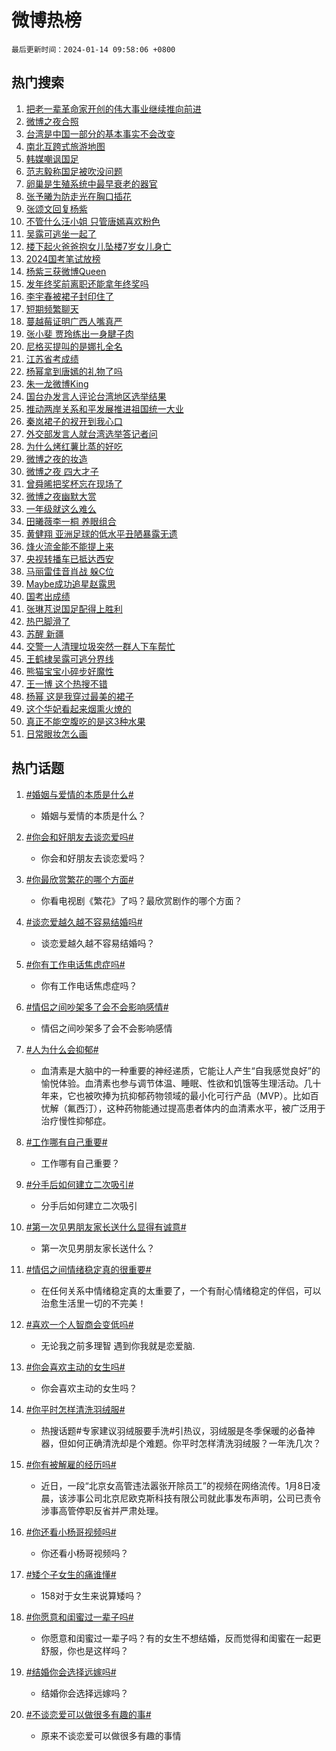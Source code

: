 # 微博热榜

`最后更新时间：2024-01-14 09:58:06 +0800`

## 热门搜索

1. [把老一辈革命家开创的伟大事业继续推向前进](https://m.weibo.cn/search?containerid=100103type%3D1%26t%3D10%26q%3D%23%E6%8A%8A%E8%80%81%E4%B8%80%E8%BE%88%E9%9D%A9%E5%91%BD%E5%AE%B6%E5%BC%80%E5%88%9B%E7%9A%84%E4%BC%9F%E5%A4%A7%E4%BA%8B%E4%B8%9A%E7%BB%A7%E7%BB%AD%E6%8E%A8%E5%90%91%E5%89%8D%E8%BF%9B%23&stream_entry_id=51&isnewpage=1&extparam=seat%3D1%26cate%3D10103%26q%3D%2523%25E6%258A%258A%25E8%2580%2581%25E4%25B8%2580%25E8%25BE%2588%25E9%259D%25A9%25E5%2591%25BD%25E5%25AE%25B6%25E5%25BC%2580%25E5%2588%259B%25E7%259A%2584%25E4%25BC%259F%25E5%25A4%25A7%25E4%25BA%258B%25E4%25B8%259A%25E7%25BB%25A7%25E7%25BB%25AD%25E6%258E%25A8%25E5%2590%2591%25E5%2589%258D%25E8%25BF%259B%2523%26dgr%3D0%26pos%3D0%26filter_type%3Drealtimehot%26c_type%3D51%26stream_entry_id%3D51%26display_time%3D1705197485%26pre_seqid%3D170519748532103012158)
1. [微博之夜合照](https://m.weibo.cn/search?containerid=100103type%3D1%26t%3D10%26q%3D%E5%BE%AE%E5%8D%9A%E4%B9%8B%E5%A4%9C%E5%90%88%E7%85%A7&stream_entry_id=31&isnewpage=1&extparam=seat%3D1%26dgr%3D0%26stream_entry_id%3D31%26filter_type%3Drealtimehot%26c_type%3D31%26lcate%3D5001%26cate%3D5001%26q%3D%25E5%25BE%25AE%25E5%258D%259A%25E4%25B9%258B%25E5%25A4%259C%25E5%2590%2588%25E7%2585%25A7%26realpos%3D1%26pos%3D0%26flag%3D2%26band_rank%3D1%26display_time%3D1705197485%26pre_seqid%3D170519748532103012158)
1. [台湾是中国一部分的基本事实不会改变](https://m.weibo.cn/search?containerid=100103type%3D1%26t%3D10%26q%3D%23%E5%8F%B0%E6%B9%BE%E6%98%AF%E4%B8%AD%E5%9B%BD%E4%B8%80%E9%83%A8%E5%88%86%E7%9A%84%E5%9F%BA%E6%9C%AC%E4%BA%8B%E5%AE%9E%E4%B8%8D%E4%BC%9A%E6%94%B9%E5%8F%98%23&stream_entry_id=31&isnewpage=1&extparam=seat%3D1%26dgr%3D0%26stream_entry_id%3D31%26filter_type%3Drealtimehot%26c_type%3D31%26lcate%3D5001%26cate%3D5001%26q%3D%2523%25E5%258F%25B0%25E6%25B9%25BE%25E6%2598%25AF%25E4%25B8%25AD%25E5%259B%25BD%25E4%25B8%2580%25E9%2583%25A8%25E5%2588%2586%25E7%259A%2584%25E5%259F%25BA%25E6%259C%25AC%25E4%25BA%258B%25E5%25AE%259E%25E4%25B8%258D%25E4%25BC%259A%25E6%2594%25B9%25E5%258F%2598%2523%26realpos%3D2%26pos%3D1%26flag%3D0%26band_rank%3D2%26display_time%3D1705197485%26pre_seqid%3D170519748532103012158)
1. [南北互跨式旅游地图](https://m.weibo.cn/search?containerid=100103type%3D1%26t%3D10%26q%3D%23%E5%8D%97%E5%8C%97%E4%BA%92%E8%B7%A8%E5%BC%8F%E6%97%85%E6%B8%B8%E5%9C%B0%E5%9B%BE%23&stream_entry_id=31&isnewpage=1&extparam=seat%3D1%26dgr%3D0%26stream_entry_id%3D31%26filter_type%3Drealtimehot%26c_type%3D31%26lcate%3D5001%26cate%3D5001%26q%3D%2523%25E5%258D%2597%25E5%258C%2597%25E4%25BA%2592%25E8%25B7%25A8%25E5%25BC%258F%25E6%2597%2585%25E6%25B8%25B8%25E5%259C%25B0%25E5%259B%25BE%2523%26realpos%3D3%26pos%3D2%26flag%3D0%26band_rank%3D3%26display_time%3D1705197485%26pre_seqid%3D170519748532103012158)
1. [韩媒嘲讽国足](https://m.weibo.cn/search?containerid=100103type%3D1%26t%3D10%26q%3D%23%E9%9F%A9%E5%AA%92%E5%98%B2%E8%AE%BD%E5%9B%BD%E8%B6%B3%23&stream_entry_id=31&isnewpage=1&extparam=seat%3D1%26dgr%3D0%26stream_entry_id%3D31%26filter_type%3Drealtimehot%26c_type%3D31%26lcate%3D5001%26cate%3D5001%26q%3D%2523%25E9%259F%25A9%25E5%25AA%2592%25E5%2598%25B2%25E8%25AE%25BD%25E5%259B%25BD%25E8%25B6%25B3%2523%26realpos%3D4%26pos%3D3%26flag%3D1%26band_rank%3D4%26display_time%3D1705197485%26pre_seqid%3D170519748532103012158)
1. [范志毅称国足被吹没问题](https://m.weibo.cn/search?containerid=100103type%3D1%26t%3D10%26q%3D%23%E8%8C%83%E5%BF%97%E6%AF%85%E7%A7%B0%E5%9B%BD%E8%B6%B3%E8%A2%AB%E5%90%B9%E6%B2%A1%E9%97%AE%E9%A2%98%23&stream_entry_id=31&isnewpage=1&extparam=seat%3D1%26dgr%3D0%26stream_entry_id%3D31%26filter_type%3Drealtimehot%26c_type%3D31%26lcate%3D5001%26cate%3D5001%26q%3D%2523%25E8%258C%2583%25E5%25BF%2597%25E6%25AF%2585%25E7%25A7%25B0%25E5%259B%25BD%25E8%25B6%25B3%25E8%25A2%25AB%25E5%2590%25B9%25E6%25B2%25A1%25E9%2597%25AE%25E9%25A2%2598%2523%26realpos%3D5%26pos%3D4%26flag%3D1%26band_rank%3D5%26display_time%3D1705197485%26pre_seqid%3D170519748532103012158)
1. [卵巢是生殖系统中最早衰老的器官](https://m.weibo.cn/search?containerid=100103type%3D1%26t%3D10%26q%3D%23%E5%8D%B5%E5%B7%A2%E6%98%AF%E7%94%9F%E6%AE%96%E7%B3%BB%E7%BB%9F%E4%B8%AD%E6%9C%80%E6%97%A9%E8%A1%B0%E8%80%81%E7%9A%84%E5%99%A8%E5%AE%98%23&stream_entry_id=31&isnewpage=1&extparam=seat%3D1%26dgr%3D0%26stream_entry_id%3D31%26filter_type%3Drealtimehot%26c_type%3D31%26lcate%3D5001%26cate%3D5001%26q%3D%2523%25E5%258D%25B5%25E5%25B7%25A2%25E6%2598%25AF%25E7%2594%259F%25E6%25AE%2596%25E7%25B3%25BB%25E7%25BB%259F%25E4%25B8%25AD%25E6%259C%2580%25E6%2597%25A9%25E8%25A1%25B0%25E8%2580%2581%25E7%259A%2584%25E5%2599%25A8%25E5%25AE%2598%2523%26realpos%3D6%26pos%3D5%26flag%3D2%26band_rank%3D6%26display_time%3D1705197485%26pre_seqid%3D170519748532103012158)
1. [张予曦为防走光在胸口插花](https://m.weibo.cn/search?containerid=100103type%3D1%26t%3D10%26q%3D%23%E5%BC%A0%E4%BA%88%E6%9B%A6%E4%B8%BA%E9%98%B2%E8%B5%B0%E5%85%89%E5%9C%A8%E8%83%B8%E5%8F%A3%E6%8F%92%E8%8A%B1%23&stream_entry_id=31&isnewpage=1&extparam=seat%3D1%26dgr%3D0%26stream_entry_id%3D31%26filter_type%3Drealtimehot%26c_type%3D31%26lcate%3D5001%26cate%3D5001%26q%3D%2523%25E5%25BC%25A0%25E4%25BA%2588%25E6%259B%25A6%25E4%25B8%25BA%25E9%2598%25B2%25E8%25B5%25B0%25E5%2585%2589%25E5%259C%25A8%25E8%2583%25B8%25E5%258F%25A3%25E6%258F%2592%25E8%258A%25B1%2523%26realpos%3D7%26pos%3D6%26flag%3D2%26band_rank%3D7%26display_time%3D1705197485%26pre_seqid%3D170519748532103012158)
1. [张颂文回复杨紫](https://m.weibo.cn/search?containerid=100103type%3D1%26t%3D10%26q%3D%23%E5%BC%A0%E9%A2%82%E6%96%87%E5%9B%9E%E5%A4%8D%E6%9D%A8%E7%B4%AB%23&stream_entry_id=31&isnewpage=1&extparam=seat%3D1%26dgr%3D0%26stream_entry_id%3D31%26filter_type%3Drealtimehot%26c_type%3D31%26lcate%3D5001%26cate%3D5001%26q%3D%2523%25E5%25BC%25A0%25E9%25A2%2582%25E6%2596%2587%25E5%259B%259E%25E5%25A4%258D%25E6%259D%25A8%25E7%25B4%25AB%2523%26realpos%3D8%26pos%3D7%26flag%3D2%26band_rank%3D8%26display_time%3D1705197485%26pre_seqid%3D170519748532103012158)
1. [不管什么汪小姐 只管唐嫣喜欢粉色](https://m.weibo.cn/search?containerid=100103type%3D1%26t%3D10%26q%3D%E4%B8%8D%E7%AE%A1%E4%BB%80%E4%B9%88%E6%B1%AA%E5%B0%8F%E5%A7%90+%E5%8F%AA%E7%AE%A1%E5%94%90%E5%AB%A3%E5%96%9C%E6%AC%A2%E7%B2%89%E8%89%B2&stream_entry_id=31&isnewpage=1&extparam=seat%3D1%26dgr%3D0%26stream_entry_id%3D31%26filter_type%3Drealtimehot%26c_type%3D31%26lcate%3D5001%26cate%3D5001%26q%3D%25E4%25B8%258D%25E7%25AE%25A1%25E4%25BB%2580%25E4%25B9%2588%25E6%25B1%25AA%25E5%25B0%258F%25E5%25A7%2590%2520%25E5%258F%25AA%25E7%25AE%25A1%25E5%2594%2590%25E5%25AB%25A3%25E5%2596%259C%25E6%25AC%25A2%25E7%25B2%2589%25E8%2589%25B2%26realpos%3D9%26pos%3D8%26flag%3D1%26band_rank%3D9%26display_time%3D1705197485%26pre_seqid%3D170519748532103012158)
1. [吴露可逃坐一起了](https://m.weibo.cn/search?containerid=100103type%3D1%26t%3D10%26q%3D%E5%90%B4%E9%9C%B2%E5%8F%AF%E9%80%83%E5%9D%90%E4%B8%80%E8%B5%B7%E4%BA%86&stream_entry_id=31&isnewpage=1&extparam=seat%3D1%26dgr%3D0%26stream_entry_id%3D31%26filter_type%3Drealtimehot%26c_type%3D31%26lcate%3D5001%26cate%3D5001%26q%3D%25E5%2590%25B4%25E9%259C%25B2%25E5%258F%25AF%25E9%2580%2583%25E5%259D%2590%25E4%25B8%2580%25E8%25B5%25B7%25E4%25BA%2586%26realpos%3D10%26pos%3D9%26flag%3D1%26band_rank%3D10%26display_time%3D1705197485%26pre_seqid%3D170519748532103012158)
1. [楼下起火爸爸抱女儿坠楼7岁女儿身亡](https://m.weibo.cn/search?containerid=100103type%3D1%26t%3D10%26q%3D%23%E6%A5%BC%E4%B8%8B%E8%B5%B7%E7%81%AB%E7%88%B8%E7%88%B8%E6%8A%B1%E5%A5%B3%E5%84%BF%E5%9D%A0%E6%A5%BC7%E5%B2%81%E5%A5%B3%E5%84%BF%E8%BA%AB%E4%BA%A1%23&stream_entry_id=31&isnewpage=1&extparam=seat%3D1%26dgr%3D0%26stream_entry_id%3D31%26filter_type%3Drealtimehot%26c_type%3D31%26lcate%3D5001%26cate%3D5001%26q%3D%2523%25E6%25A5%25BC%25E4%25B8%258B%25E8%25B5%25B7%25E7%2581%25AB%25E7%2588%25B8%25E7%2588%25B8%25E6%258A%25B1%25E5%25A5%25B3%25E5%2584%25BF%25E5%259D%25A0%25E6%25A5%25BC7%25E5%25B2%2581%25E5%25A5%25B3%25E5%2584%25BF%25E8%25BA%25AB%25E4%25BA%25A1%2523%26realpos%3D11%26pos%3D10%26flag%3D0%26band_rank%3D11%26display_time%3D1705197485%26pre_seqid%3D170519748532103012158)
1. [2024国考笔试放榜](https://m.weibo.cn/search?containerid=100103type%3D1%26t%3D10%26q%3D%232024%E5%9B%BD%E8%80%83%E7%AC%94%E8%AF%95%E6%94%BE%E6%A6%9C%23&stream_entry_id=31&isnewpage=1&extparam=seat%3D1%26dgr%3D0%26stream_entry_id%3D31%26filter_type%3Drealtimehot%26c_type%3D31%26lcate%3D5001%26cate%3D5001%26q%3D%25232024%25E5%259B%25BD%25E8%2580%2583%25E7%25AC%2594%25E8%25AF%2595%25E6%2594%25BE%25E6%25A6%259C%2523%26realpos%3D12%26pos%3D11%26flag%3D1%26band_rank%3D12%26display_time%3D1705197485%26pre_seqid%3D170519748532103012158)
1. [杨紫三获微博Queen](https://m.weibo.cn/search?containerid=100103type%3D1%26t%3D10%26q%3D%23%E6%9D%A8%E7%B4%AB%E4%B8%89%E8%8E%B7%E5%BE%AE%E5%8D%9AQueen%23&stream_entry_id=31&isnewpage=1&extparam=seat%3D1%26dgr%3D0%26stream_entry_id%3D31%26filter_type%3Drealtimehot%26c_type%3D31%26lcate%3D5001%26cate%3D5001%26q%3D%2523%25E6%259D%25A8%25E7%25B4%25AB%25E4%25B8%2589%25E8%258E%25B7%25E5%25BE%25AE%25E5%258D%259AQueen%2523%26realpos%3D13%26pos%3D12%26flag%3D0%26band_rank%3D13%26display_time%3D1705197485%26pre_seqid%3D170519748532103012158)
1. [发年终奖前离职还能拿年终奖吗](https://m.weibo.cn/search?containerid=100103type%3D1%26t%3D10%26q%3D%23%E5%8F%91%E5%B9%B4%E7%BB%88%E5%A5%96%E5%89%8D%E7%A6%BB%E8%81%8C%E8%BF%98%E8%83%BD%E6%8B%BF%E5%B9%B4%E7%BB%88%E5%A5%96%E5%90%97%23&stream_entry_id=31&isnewpage=1&extparam=seat%3D1%26dgr%3D0%26stream_entry_id%3D31%26filter_type%3Drealtimehot%26c_type%3D31%26lcate%3D5001%26cate%3D5001%26q%3D%2523%25E5%258F%2591%25E5%25B9%25B4%25E7%25BB%2588%25E5%25A5%2596%25E5%2589%258D%25E7%25A6%25BB%25E8%2581%258C%25E8%25BF%2598%25E8%2583%25BD%25E6%258B%25BF%25E5%25B9%25B4%25E7%25BB%2588%25E5%25A5%2596%25E5%2590%2597%2523%26realpos%3D14%26pos%3D13%26flag%3D1%26band_rank%3D14%26display_time%3D1705197485%26pre_seqid%3D170519748532103012158)
1. [李宇春被裙子封印住了](https://m.weibo.cn/search?containerid=100103type%3D1%26t%3D10%26q%3D%23%E6%9D%8E%E5%AE%87%E6%98%A5%E8%A2%AB%E8%A3%99%E5%AD%90%E5%B0%81%E5%8D%B0%E4%BD%8F%E4%BA%86%23&stream_entry_id=31&isnewpage=1&extparam=seat%3D1%26dgr%3D0%26stream_entry_id%3D31%26filter_type%3Drealtimehot%26c_type%3D31%26lcate%3D5001%26cate%3D5001%26q%3D%2523%25E6%259D%258E%25E5%25AE%2587%25E6%2598%25A5%25E8%25A2%25AB%25E8%25A3%2599%25E5%25AD%2590%25E5%25B0%2581%25E5%258D%25B0%25E4%25BD%258F%25E4%25BA%2586%2523%26realpos%3D15%26pos%3D14%26flag%3D0%26band_rank%3D15%26display_time%3D1705197485%26pre_seqid%3D170519748532103012158)
1. [短期频繁聊天](https://m.weibo.cn/search?containerid=100103type%3D1%26t%3D10%26q%3D%E7%9F%AD%E6%9C%9F%E9%A2%91%E7%B9%81%E8%81%8A%E5%A4%A9&stream_entry_id=31&isnewpage=1&extparam=seat%3D1%26dgr%3D0%26stream_entry_id%3D31%26filter_type%3Drealtimehot%26c_type%3D31%26lcate%3D5001%26cate%3D5001%26q%3D%25E7%259F%25AD%25E6%259C%259F%25E9%25A2%2591%25E7%25B9%2581%25E8%2581%258A%25E5%25A4%25A9%26realpos%3D16%26pos%3D15%26flag%3D0%26band_rank%3D16%26display_time%3D1705197485%26pre_seqid%3D170519748532103012158)
1. [蔓越莓证明广西人嘴真严](https://m.weibo.cn/search?containerid=100103type%3D1%26t%3D10%26q%3D%23%E8%94%93%E8%B6%8A%E8%8E%93%E8%AF%81%E6%98%8E%E5%B9%BF%E8%A5%BF%E4%BA%BA%E5%98%B4%E7%9C%9F%E4%B8%A5%23&stream_entry_id=31&isnewpage=1&extparam=seat%3D1%26dgr%3D0%26stream_entry_id%3D31%26filter_type%3Drealtimehot%26c_type%3D31%26lcate%3D5001%26cate%3D5001%26q%3D%2523%25E8%2594%2593%25E8%25B6%258A%25E8%258E%2593%25E8%25AF%2581%25E6%2598%258E%25E5%25B9%25BF%25E8%25A5%25BF%25E4%25BA%25BA%25E5%2598%25B4%25E7%259C%259F%25E4%25B8%25A5%2523%26realpos%3D17%26pos%3D16%26flag%3D0%26band_rank%3D17%26display_time%3D1705197485%26pre_seqid%3D170519748532103012158)
1. [张小斐 贾玲练出一身腱子肉](https://m.weibo.cn/search?containerid=100103type%3D1%26t%3D10%26q%3D%E5%BC%A0%E5%B0%8F%E6%96%90+%E8%B4%BE%E7%8E%B2%E7%BB%83%E5%87%BA%E4%B8%80%E8%BA%AB%E8%85%B1%E5%AD%90%E8%82%89&stream_entry_id=31&isnewpage=1&extparam=seat%3D1%26dgr%3D0%26stream_entry_id%3D31%26filter_type%3Drealtimehot%26c_type%3D31%26lcate%3D5001%26cate%3D5001%26q%3D%25E5%25BC%25A0%25E5%25B0%258F%25E6%2596%2590%2520%25E8%25B4%25BE%25E7%258E%25B2%25E7%25BB%2583%25E5%2587%25BA%25E4%25B8%2580%25E8%25BA%25AB%25E8%2585%25B1%25E5%25AD%2590%25E8%2582%2589%26realpos%3D18%26pos%3D17%26flag%3D0%26band_rank%3D18%26display_time%3D1705197485%26pre_seqid%3D170519748532103012158)
1. [尼格买提叫的是娜扎全名](https://m.weibo.cn/search?containerid=100103type%3D1%26t%3D10%26q%3D%23%E5%B0%BC%E6%A0%BC%E4%B9%B0%E6%8F%90%E5%8F%AB%E7%9A%84%E6%98%AF%E5%A8%9C%E6%89%8E%E5%85%A8%E5%90%8D%23&stream_entry_id=31&isnewpage=1&extparam=seat%3D1%26dgr%3D0%26stream_entry_id%3D31%26filter_type%3Drealtimehot%26c_type%3D31%26lcate%3D5001%26cate%3D5001%26q%3D%2523%25E5%25B0%25BC%25E6%25A0%25BC%25E4%25B9%25B0%25E6%258F%2590%25E5%258F%25AB%25E7%259A%2584%25E6%2598%25AF%25E5%25A8%259C%25E6%2589%258E%25E5%2585%25A8%25E5%2590%258D%2523%26realpos%3D19%26pos%3D18%26flag%3D0%26band_rank%3D19%26display_time%3D1705197485%26pre_seqid%3D170519748532103012158)
1. [江苏省考成绩](https://m.weibo.cn/search?containerid=100103type%3D1%26t%3D10%26q%3D%E6%B1%9F%E8%8B%8F%E7%9C%81%E8%80%83%E6%88%90%E7%BB%A9&stream_entry_id=31&isnewpage=1&extparam=seat%3D1%26dgr%3D0%26stream_entry_id%3D31%26filter_type%3Drealtimehot%26c_type%3D31%26lcate%3D5001%26cate%3D5001%26q%3D%25E6%25B1%259F%25E8%258B%258F%25E7%259C%2581%25E8%2580%2583%25E6%2588%2590%25E7%25BB%25A9%26realpos%3D20%26pos%3D19%26flag%3D1%26band_rank%3D20%26display_time%3D1705197485%26pre_seqid%3D170519748532103012158)
1. [杨幂拿到唐嫣的礼物了吗](https://m.weibo.cn/search?containerid=100103type%3D1%26t%3D10%26q%3D%E6%9D%A8%E5%B9%82%E6%8B%BF%E5%88%B0%E5%94%90%E5%AB%A3%E7%9A%84%E7%A4%BC%E7%89%A9%E4%BA%86%E5%90%97&stream_entry_id=31&isnewpage=1&extparam=seat%3D1%26dgr%3D0%26stream_entry_id%3D31%26filter_type%3Drealtimehot%26c_type%3D31%26lcate%3D5001%26cate%3D5001%26q%3D%25E6%259D%25A8%25E5%25B9%2582%25E6%258B%25BF%25E5%2588%25B0%25E5%2594%2590%25E5%25AB%25A3%25E7%259A%2584%25E7%25A4%25BC%25E7%2589%25A9%25E4%25BA%2586%25E5%2590%2597%26realpos%3D21%26pos%3D20%26flag%3D2%26band_rank%3D21%26display_time%3D1705197485%26pre_seqid%3D170519748532103012158)
1. [朱一龙微博King](https://m.weibo.cn/search?containerid=100103type%3D1%26t%3D10%26q%3D%23%E6%9C%B1%E4%B8%80%E9%BE%99%E5%BE%AE%E5%8D%9AKing%23&stream_entry_id=31&isnewpage=1&extparam=seat%3D1%26dgr%3D0%26stream_entry_id%3D31%26filter_type%3Drealtimehot%26c_type%3D31%26lcate%3D5001%26cate%3D5001%26q%3D%2523%25E6%259C%25B1%25E4%25B8%2580%25E9%25BE%2599%25E5%25BE%25AE%25E5%258D%259AKing%2523%26realpos%3D22%26pos%3D21%26flag%3D0%26band_rank%3D22%26display_time%3D1705197485%26pre_seqid%3D170519748532103012158)
1. [国台办发言人评论台湾地区选举结果](https://m.weibo.cn/search?containerid=100103type%3D1%26t%3D10%26q%3D%23%E5%9B%BD%E5%8F%B0%E5%8A%9E%E5%8F%91%E8%A8%80%E4%BA%BA%E8%AF%84%E8%AE%BA%E5%8F%B0%E6%B9%BE%E5%9C%B0%E5%8C%BA%E9%80%89%E4%B8%BE%E7%BB%93%E6%9E%9C%23&stream_entry_id=31&isnewpage=1&extparam=seat%3D1%26dgr%3D0%26stream_entry_id%3D31%26filter_type%3Drealtimehot%26c_type%3D31%26lcate%3D5001%26cate%3D5001%26q%3D%2523%25E5%259B%25BD%25E5%258F%25B0%25E5%258A%259E%25E5%258F%2591%25E8%25A8%2580%25E4%25BA%25BA%25E8%25AF%2584%25E8%25AE%25BA%25E5%258F%25B0%25E6%25B9%25BE%25E5%259C%25B0%25E5%258C%25BA%25E9%2580%2589%25E4%25B8%25BE%25E7%25BB%2593%25E6%259E%259C%2523%26realpos%3D23%26pos%3D22%26flag%3D0%26band_rank%3D23%26display_time%3D1705197485%26pre_seqid%3D170519748532103012158)
1. [推动两岸关系和平发展推进祖国统一大业](https://m.weibo.cn/search?containerid=100103type%3D1%26t%3D10%26q%3D%23%E6%8E%A8%E5%8A%A8%E4%B8%A4%E5%B2%B8%E5%85%B3%E7%B3%BB%E5%92%8C%E5%B9%B3%E5%8F%91%E5%B1%95%E6%8E%A8%E8%BF%9B%E7%A5%96%E5%9B%BD%E7%BB%9F%E4%B8%80%E5%A4%A7%E4%B8%9A%23&stream_entry_id=31&isnewpage=1&extparam=seat%3D1%26dgr%3D0%26stream_entry_id%3D31%26filter_type%3Drealtimehot%26c_type%3D31%26lcate%3D5001%26cate%3D5001%26q%3D%2523%25E6%258E%25A8%25E5%258A%25A8%25E4%25B8%25A4%25E5%25B2%25B8%25E5%2585%25B3%25E7%25B3%25BB%25E5%2592%258C%25E5%25B9%25B3%25E5%258F%2591%25E5%25B1%2595%25E6%258E%25A8%25E8%25BF%259B%25E7%25A5%2596%25E5%259B%25BD%25E7%25BB%259F%25E4%25B8%2580%25E5%25A4%25A7%25E4%25B8%259A%2523%26realpos%3D24%26pos%3D23%26flag%3D0%26band_rank%3D24%26display_time%3D1705197485%26pre_seqid%3D170519748532103012158)
1. [秦岚裙子的衩开到我心口](https://m.weibo.cn/search?containerid=100103type%3D1%26t%3D10%26q%3D%23%E7%A7%A6%E5%B2%9A%E8%A3%99%E5%AD%90%E7%9A%84%E8%A1%A9%E5%BC%80%E5%88%B0%E6%88%91%E5%BF%83%E5%8F%A3%23&stream_entry_id=31&isnewpage=1&extparam=seat%3D1%26dgr%3D0%26stream_entry_id%3D31%26filter_type%3Drealtimehot%26c_type%3D31%26lcate%3D5001%26cate%3D5001%26q%3D%2523%25E7%25A7%25A6%25E5%25B2%259A%25E8%25A3%2599%25E5%25AD%2590%25E7%259A%2584%25E8%25A1%25A9%25E5%25BC%2580%25E5%2588%25B0%25E6%2588%2591%25E5%25BF%2583%25E5%258F%25A3%2523%26realpos%3D25%26pos%3D24%26flag%3D0%26band_rank%3D25%26display_time%3D1705197485%26pre_seqid%3D170519748532103012158)
1. [外交部发言人就台湾选举答记者问](https://m.weibo.cn/search?containerid=100103type%3D1%26t%3D10%26q%3D%23%E5%A4%96%E4%BA%A4%E9%83%A8%E5%8F%91%E8%A8%80%E4%BA%BA%E5%B0%B1%E5%8F%B0%E6%B9%BE%E9%80%89%E4%B8%BE%E7%AD%94%E8%AE%B0%E8%80%85%E9%97%AE%23&stream_entry_id=31&isnewpage=1&extparam=seat%3D1%26dgr%3D0%26stream_entry_id%3D31%26filter_type%3Drealtimehot%26c_type%3D31%26lcate%3D5001%26cate%3D5001%26q%3D%2523%25E5%25A4%2596%25E4%25BA%25A4%25E9%2583%25A8%25E5%258F%2591%25E8%25A8%2580%25E4%25BA%25BA%25E5%25B0%25B1%25E5%258F%25B0%25E6%25B9%25BE%25E9%2580%2589%25E4%25B8%25BE%25E7%25AD%2594%25E8%25AE%25B0%25E8%2580%2585%25E9%2597%25AE%2523%26realpos%3D26%26pos%3D25%26flag%3D0%26band_rank%3D26%26display_time%3D1705197485%26pre_seqid%3D170519748532103012158)
1. [为什么烤红薯比蒸的好吃](https://m.weibo.cn/search?containerid=100103type%3D1%26t%3D10%26q%3D%23%E4%B8%BA%E4%BB%80%E4%B9%88%E7%83%A4%E7%BA%A2%E8%96%AF%E6%AF%94%E8%92%B8%E7%9A%84%E5%A5%BD%E5%90%83%23&stream_entry_id=31&isnewpage=1&extparam=seat%3D1%26dgr%3D0%26stream_entry_id%3D31%26filter_type%3Drealtimehot%26c_type%3D31%26lcate%3D5001%26cate%3D5001%26q%3D%2523%25E4%25B8%25BA%25E4%25BB%2580%25E4%25B9%2588%25E7%2583%25A4%25E7%25BA%25A2%25E8%2596%25AF%25E6%25AF%2594%25E8%2592%25B8%25E7%259A%2584%25E5%25A5%25BD%25E5%2590%2583%2523%26realpos%3D27%26pos%3D26%26flag%3D1%26band_rank%3D27%26display_time%3D1705197485%26pre_seqid%3D170519748532103012158)
1. [微博之夜的妆造](https://m.weibo.cn/search?containerid=100103type%3D1%26t%3D10%26q%3D%E5%BE%AE%E5%8D%9A%E4%B9%8B%E5%A4%9C%E7%9A%84%E5%A6%86%E9%80%A0&stream_entry_id=31&isnewpage=1&extparam=seat%3D1%26dgr%3D0%26stream_entry_id%3D31%26filter_type%3Drealtimehot%26c_type%3D31%26lcate%3D5001%26cate%3D5001%26q%3D%25E5%25BE%25AE%25E5%258D%259A%25E4%25B9%258B%25E5%25A4%259C%25E7%259A%2584%25E5%25A6%2586%25E9%2580%25A0%26realpos%3D28%26pos%3D27%26flag%3D1%26band_rank%3D28%26display_time%3D1705197485%26pre_seqid%3D170519748532103012158)
1. [微博之夜 四大才子](https://m.weibo.cn/search?containerid=100103type%3D1%26t%3D10%26q%3D%E5%BE%AE%E5%8D%9A%E4%B9%8B%E5%A4%9C+%E5%9B%9B%E5%A4%A7%E6%89%8D%E5%AD%90&stream_entry_id=31&isnewpage=1&extparam=seat%3D1%26dgr%3D0%26stream_entry_id%3D31%26filter_type%3Drealtimehot%26c_type%3D31%26lcate%3D5001%26cate%3D5001%26q%3D%25E5%25BE%25AE%25E5%258D%259A%25E4%25B9%258B%25E5%25A4%259C%2520%25E5%259B%259B%25E5%25A4%25A7%25E6%2589%258D%25E5%25AD%2590%26realpos%3D29%26pos%3D28%26flag%3D0%26band_rank%3D29%26display_time%3D1705197485%26pre_seqid%3D170519748532103012158)
1. [曾舜晞把奖杯忘在现场了](https://m.weibo.cn/search?containerid=100103type%3D1%26t%3D10%26q%3D%E6%9B%BE%E8%88%9C%E6%99%9E%E6%8A%8A%E5%A5%96%E6%9D%AF%E5%BF%98%E5%9C%A8%E7%8E%B0%E5%9C%BA%E4%BA%86&stream_entry_id=31&isnewpage=1&extparam=seat%3D1%26dgr%3D0%26stream_entry_id%3D31%26filter_type%3Drealtimehot%26c_type%3D31%26lcate%3D5001%26cate%3D5001%26q%3D%25E6%259B%25BE%25E8%2588%259C%25E6%2599%259E%25E6%258A%258A%25E5%25A5%2596%25E6%259D%25AF%25E5%25BF%2598%25E5%259C%25A8%25E7%258E%25B0%25E5%259C%25BA%25E4%25BA%2586%26realpos%3D30%26pos%3D29%26flag%3D1%26band_rank%3D30%26display_time%3D1705197485%26pre_seqid%3D170519748532103012158)
1. [微博之夜幽默大赏](https://m.weibo.cn/search?containerid=100103type%3D1%26t%3D10%26q%3D%23%E5%BE%AE%E5%8D%9A%E4%B9%8B%E5%A4%9C%E5%B9%BD%E9%BB%98%E5%A4%A7%E8%B5%8F%23&stream_entry_id=31&isnewpage=1&extparam=seat%3D1%26dgr%3D0%26stream_entry_id%3D31%26filter_type%3Drealtimehot%26c_type%3D31%26lcate%3D5001%26cate%3D5001%26q%3D%2523%25E5%25BE%25AE%25E5%258D%259A%25E4%25B9%258B%25E5%25A4%259C%25E5%25B9%25BD%25E9%25BB%2598%25E5%25A4%25A7%25E8%25B5%258F%2523%26realpos%3D31%26pos%3D30%26flag%3D0%26band_rank%3D31%26display_time%3D1705197485%26pre_seqid%3D170519748532103012158)
1. [一年级就这么难么](https://m.weibo.cn/search?containerid=100103type%3D1%26t%3D10%26q%3D%23%E4%B8%80%E5%B9%B4%E7%BA%A7%E5%B0%B1%E8%BF%99%E4%B9%88%E9%9A%BE%E4%B9%88%23&stream_entry_id=31&isnewpage=1&extparam=seat%3D1%26dgr%3D0%26stream_entry_id%3D31%26filter_type%3Drealtimehot%26c_type%3D31%26lcate%3D5001%26cate%3D5001%26q%3D%2523%25E4%25B8%2580%25E5%25B9%25B4%25E7%25BA%25A7%25E5%25B0%25B1%25E8%25BF%2599%25E4%25B9%2588%25E9%259A%25BE%25E4%25B9%2588%2523%26realpos%3D32%26pos%3D31%26flag%3D0%26band_rank%3D32%26display_time%3D1705197485%26pre_seqid%3D170519748532103012158)
1. [田曦薇李一桐 养眼组合](https://m.weibo.cn/search?containerid=100103type%3D1%26t%3D10%26q%3D%E7%94%B0%E6%9B%A6%E8%96%87%E6%9D%8E%E4%B8%80%E6%A1%90+%E5%85%BB%E7%9C%BC%E7%BB%84%E5%90%88&stream_entry_id=31&isnewpage=1&extparam=seat%3D1%26dgr%3D0%26stream_entry_id%3D31%26filter_type%3Drealtimehot%26c_type%3D31%26lcate%3D5001%26cate%3D5001%26q%3D%25E7%2594%25B0%25E6%259B%25A6%25E8%2596%2587%25E6%259D%258E%25E4%25B8%2580%25E6%25A1%2590%2520%25E5%2585%25BB%25E7%259C%25BC%25E7%25BB%2584%25E5%2590%2588%26realpos%3D33%26pos%3D32%26flag%3D1%26band_rank%3D33%26display_time%3D1705197485%26pre_seqid%3D170519748532103012158)
1. [黄健翔 亚洲足球的低水平丑陋暴露无遗](https://m.weibo.cn/search?containerid=100103type%3D1%26t%3D10%26q%3D%E9%BB%84%E5%81%A5%E7%BF%94+%E4%BA%9A%E6%B4%B2%E8%B6%B3%E7%90%83%E7%9A%84%E4%BD%8E%E6%B0%B4%E5%B9%B3%E4%B8%91%E9%99%8B%E6%9A%B4%E9%9C%B2%E6%97%A0%E9%81%97&stream_entry_id=31&isnewpage=1&extparam=seat%3D1%26dgr%3D0%26stream_entry_id%3D31%26filter_type%3Drealtimehot%26c_type%3D31%26lcate%3D5001%26cate%3D5001%26q%3D%25E9%25BB%2584%25E5%2581%25A5%25E7%25BF%2594%2520%25E4%25BA%259A%25E6%25B4%25B2%25E8%25B6%25B3%25E7%2590%2583%25E7%259A%2584%25E4%25BD%258E%25E6%25B0%25B4%25E5%25B9%25B3%25E4%25B8%2591%25E9%2599%258B%25E6%259A%25B4%25E9%259C%25B2%25E6%2597%25A0%25E9%2581%2597%26realpos%3D34%26pos%3D33%26flag%3D0%26band_rank%3D34%26display_time%3D1705197485%26pre_seqid%3D170519748532103012158)
1. [烽火流金能不能提上来](https://m.weibo.cn/search?containerid=100103type%3D1%26t%3D10%26q%3D%E7%83%BD%E7%81%AB%E6%B5%81%E9%87%91%E8%83%BD%E4%B8%8D%E8%83%BD%E6%8F%90%E4%B8%8A%E6%9D%A5&stream_entry_id=31&isnewpage=1&extparam=seat%3D1%26dgr%3D0%26stream_entry_id%3D31%26filter_type%3Drealtimehot%26c_type%3D31%26lcate%3D5001%26cate%3D5001%26q%3D%25E7%2583%25BD%25E7%2581%25AB%25E6%25B5%2581%25E9%2587%2591%25E8%2583%25BD%25E4%25B8%258D%25E8%2583%25BD%25E6%258F%2590%25E4%25B8%258A%25E6%259D%25A5%26realpos%3D35%26pos%3D34%26flag%3D0%26band_rank%3D35%26display_time%3D1705197485%26pre_seqid%3D170519748532103012158)
1. [央视转播车已抵达西安](https://m.weibo.cn/search?containerid=100103type%3D1%26t%3D10%26q%3D%23%E5%A4%AE%E8%A7%86%E8%BD%AC%E6%92%AD%E8%BD%A6%E5%B7%B2%E6%8A%B5%E8%BE%BE%E8%A5%BF%E5%AE%89%23&stream_entry_id=31&isnewpage=1&extparam=seat%3D1%26dgr%3D0%26stream_entry_id%3D31%26filter_type%3Drealtimehot%26c_type%3D31%26lcate%3D5001%26cate%3D5001%26q%3D%2523%25E5%25A4%25AE%25E8%25A7%2586%25E8%25BD%25AC%25E6%2592%25AD%25E8%25BD%25A6%25E5%25B7%25B2%25E6%258A%25B5%25E8%25BE%25BE%25E8%25A5%25BF%25E5%25AE%2589%2523%26realpos%3D36%26pos%3D35%26flag%3D0%26band_rank%3D36%26display_time%3D1705197485%26pre_seqid%3D170519748532103012158)
1. [马丽雷佳音肖战 躲C位](https://m.weibo.cn/search?containerid=100103type%3D1%26t%3D10%26q%3D%E9%A9%AC%E4%B8%BD%E9%9B%B7%E4%BD%B3%E9%9F%B3%E8%82%96%E6%88%98+%E8%BA%B2C%E4%BD%8D&stream_entry_id=31&isnewpage=1&extparam=seat%3D1%26dgr%3D0%26stream_entry_id%3D31%26filter_type%3Drealtimehot%26c_type%3D31%26lcate%3D5001%26cate%3D5001%26q%3D%25E9%25A9%25AC%25E4%25B8%25BD%25E9%259B%25B7%25E4%25BD%25B3%25E9%259F%25B3%25E8%2582%2596%25E6%2588%2598%2520%25E8%25BA%25B2C%25E4%25BD%258D%26realpos%3D37%26pos%3D36%26flag%3D0%26band_rank%3D37%26display_time%3D1705197485%26pre_seqid%3D170519748532103012158)
1. [Maybe成功追星赵露思](https://m.weibo.cn/search?containerid=100103type%3D1%26t%3D10%26q%3D%23Maybe%E6%88%90%E5%8A%9F%E8%BF%BD%E6%98%9F%E8%B5%B5%E9%9C%B2%E6%80%9D%23&stream_entry_id=31&isnewpage=1&extparam=seat%3D1%26dgr%3D0%26stream_entry_id%3D31%26filter_type%3Drealtimehot%26c_type%3D31%26lcate%3D5001%26cate%3D5001%26q%3D%2523Maybe%25E6%2588%2590%25E5%258A%259F%25E8%25BF%25BD%25E6%2598%259F%25E8%25B5%25B5%25E9%259C%25B2%25E6%2580%259D%2523%26realpos%3D38%26pos%3D37%26flag%3D1%26band_rank%3D38%26display_time%3D1705197485%26pre_seqid%3D170519748532103012158)
1. [国考出成绩](https://m.weibo.cn/search?containerid=100103type%3D1%26t%3D10%26q%3D%E5%9B%BD%E8%80%83%E5%87%BA%E6%88%90%E7%BB%A9&stream_entry_id=31&isnewpage=1&extparam=seat%3D1%26dgr%3D0%26stream_entry_id%3D31%26filter_type%3Drealtimehot%26c_type%3D31%26lcate%3D5001%26cate%3D5001%26q%3D%25E5%259B%25BD%25E8%2580%2583%25E5%2587%25BA%25E6%2588%2590%25E7%25BB%25A9%26realpos%3D39%26pos%3D38%26flag%3D0%26band_rank%3D39%26display_time%3D1705197485%26pre_seqid%3D170519748532103012158)
1. [张琳芃说国足配得上胜利](https://m.weibo.cn/search?containerid=100103type%3D1%26t%3D10%26q%3D%23%E5%BC%A0%E7%90%B3%E8%8A%83%E8%AF%B4%E5%9B%BD%E8%B6%B3%E9%85%8D%E5%BE%97%E4%B8%8A%E8%83%9C%E5%88%A9%23&stream_entry_id=31&isnewpage=1&extparam=seat%3D1%26dgr%3D0%26stream_entry_id%3D31%26filter_type%3Drealtimehot%26c_type%3D31%26lcate%3D5001%26cate%3D5001%26q%3D%2523%25E5%25BC%25A0%25E7%2590%25B3%25E8%258A%2583%25E8%25AF%25B4%25E5%259B%25BD%25E8%25B6%25B3%25E9%2585%258D%25E5%25BE%2597%25E4%25B8%258A%25E8%2583%259C%25E5%2588%25A9%2523%26realpos%3D40%26pos%3D39%26flag%3D1%26band_rank%3D40%26display_time%3D1705197485%26pre_seqid%3D170519748532103012158)
1. [热巴脚滑了](https://m.weibo.cn/search?containerid=100103type%3D1%26t%3D10%26q%3D%23%E7%83%AD%E5%B7%B4%E8%84%9A%E6%BB%91%E4%BA%86%23&stream_entry_id=31&isnewpage=1&extparam=seat%3D1%26dgr%3D0%26stream_entry_id%3D31%26filter_type%3Drealtimehot%26c_type%3D31%26lcate%3D5001%26cate%3D5001%26q%3D%2523%25E7%2583%25AD%25E5%25B7%25B4%25E8%2584%259A%25E6%25BB%2591%25E4%25BA%2586%2523%26realpos%3D41%26pos%3D40%26flag%3D0%26band_rank%3D41%26display_time%3D1705197485%26pre_seqid%3D170519748532103012158)
1. [苏醒 新疆](https://m.weibo.cn/search?containerid=100103type%3D1%26t%3D10%26q%3D%E8%8B%8F%E9%86%92+%E6%96%B0%E7%96%86&stream_entry_id=31&isnewpage=1&extparam=seat%3D1%26dgr%3D0%26stream_entry_id%3D31%26filter_type%3Drealtimehot%26c_type%3D31%26lcate%3D5001%26cate%3D5001%26q%3D%25E8%258B%258F%25E9%2586%2592%2520%25E6%2596%25B0%25E7%2596%2586%26realpos%3D42%26pos%3D41%26flag%3D0%26band_rank%3D42%26display_time%3D1705197485%26pre_seqid%3D170519748532103012158)
1. [交警一人清理垃圾突然一群人下车帮忙](https://m.weibo.cn/search?containerid=100103type%3D1%26t%3D10%26q%3D%23%E4%BA%A4%E8%AD%A6%E4%B8%80%E4%BA%BA%E6%B8%85%E7%90%86%E5%9E%83%E5%9C%BE%E7%AA%81%E7%84%B6%E4%B8%80%E7%BE%A4%E4%BA%BA%E4%B8%8B%E8%BD%A6%E5%B8%AE%E5%BF%99%23&stream_entry_id=31&isnewpage=1&extparam=seat%3D1%26dgr%3D0%26stream_entry_id%3D31%26filter_type%3Drealtimehot%26c_type%3D31%26lcate%3D5001%26cate%3D5001%26q%3D%2523%25E4%25BA%25A4%25E8%25AD%25A6%25E4%25B8%2580%25E4%25BA%25BA%25E6%25B8%2585%25E7%2590%2586%25E5%259E%2583%25E5%259C%25BE%25E7%25AA%2581%25E7%2584%25B6%25E4%25B8%2580%25E7%25BE%25A4%25E4%25BA%25BA%25E4%25B8%258B%25E8%25BD%25A6%25E5%25B8%25AE%25E5%25BF%2599%2523%26realpos%3D43%26pos%3D42%26flag%3D32768%26band_rank%3D43%26display_time%3D1705197485%26pre_seqid%3D170519748532103012158)
1. [王鹤棣吴露可逃分界线](https://m.weibo.cn/search?containerid=100103type%3D1%26t%3D10%26q%3D%23%E7%8E%8B%E9%B9%A4%E6%A3%A3%E5%90%B4%E9%9C%B2%E5%8F%AF%E9%80%83%E5%88%86%E7%95%8C%E7%BA%BF%23&stream_entry_id=31&isnewpage=1&extparam=seat%3D1%26dgr%3D0%26stream_entry_id%3D31%26filter_type%3Drealtimehot%26c_type%3D31%26lcate%3D5001%26cate%3D5001%26q%3D%2523%25E7%258E%258B%25E9%25B9%25A4%25E6%25A3%25A3%25E5%2590%25B4%25E9%259C%25B2%25E5%258F%25AF%25E9%2580%2583%25E5%2588%2586%25E7%2595%258C%25E7%25BA%25BF%2523%26realpos%3D44%26pos%3D43%26flag%3D0%26band_rank%3D44%26display_time%3D1705197485%26pre_seqid%3D170519748532103012158)
1. [熊猫宝宝小碎步好魔性](https://m.weibo.cn/search?containerid=100103type%3D1%26t%3D10%26q%3D%23%E7%86%8A%E7%8C%AB%E5%AE%9D%E5%AE%9D%E5%B0%8F%E7%A2%8E%E6%AD%A5%E5%A5%BD%E9%AD%94%E6%80%A7%23&stream_entry_id=31&isnewpage=1&extparam=seat%3D1%26dgr%3D0%26stream_entry_id%3D31%26filter_type%3Drealtimehot%26c_type%3D31%26lcate%3D5001%26cate%3D5001%26q%3D%2523%25E7%2586%258A%25E7%258C%25AB%25E5%25AE%259D%25E5%25AE%259D%25E5%25B0%258F%25E7%25A2%258E%25E6%25AD%25A5%25E5%25A5%25BD%25E9%25AD%2594%25E6%2580%25A7%2523%26realpos%3D45%26pos%3D44%26flag%3D1%26band_rank%3D45%26display_time%3D1705197485%26pre_seqid%3D170519748532103012158)
1. [王一博 这个热搜不错](https://m.weibo.cn/search?containerid=100103type%3D1%26t%3D10%26q%3D%E7%8E%8B%E4%B8%80%E5%8D%9A+%E8%BF%99%E4%B8%AA%E7%83%AD%E6%90%9C%E4%B8%8D%E9%94%99&stream_entry_id=31&isnewpage=1&extparam=seat%3D1%26dgr%3D0%26stream_entry_id%3D31%26filter_type%3Drealtimehot%26c_type%3D31%26lcate%3D5001%26cate%3D5001%26q%3D%25E7%258E%258B%25E4%25B8%2580%25E5%258D%259A%2520%25E8%25BF%2599%25E4%25B8%25AA%25E7%2583%25AD%25E6%2590%259C%25E4%25B8%258D%25E9%2594%2599%26realpos%3D46%26pos%3D45%26flag%3D1%26band_rank%3D46%26display_time%3D1705197485%26pre_seqid%3D170519748532103012158)
1. [杨幂 这是我穿过最美的裙子](https://m.weibo.cn/search?containerid=100103type%3D1%26t%3D10%26q%3D%E6%9D%A8%E5%B9%82+%E8%BF%99%E6%98%AF%E6%88%91%E7%A9%BF%E8%BF%87%E6%9C%80%E7%BE%8E%E7%9A%84%E8%A3%99%E5%AD%90&stream_entry_id=31&isnewpage=1&extparam=seat%3D1%26dgr%3D0%26stream_entry_id%3D31%26filter_type%3Drealtimehot%26c_type%3D31%26lcate%3D5001%26cate%3D5001%26q%3D%25E6%259D%25A8%25E5%25B9%2582%2520%25E8%25BF%2599%25E6%2598%25AF%25E6%2588%2591%25E7%25A9%25BF%25E8%25BF%2587%25E6%259C%2580%25E7%25BE%258E%25E7%259A%2584%25E8%25A3%2599%25E5%25AD%2590%26realpos%3D47%26pos%3D46%26flag%3D0%26band_rank%3D47%26display_time%3D1705197485%26pre_seqid%3D170519748532103012158)
1. [这个华妃看起来烟熏火燎的](https://m.weibo.cn/search?containerid=100103type%3D1%26t%3D10%26q%3D%E8%BF%99%E4%B8%AA%E5%8D%8E%E5%A6%83%E7%9C%8B%E8%B5%B7%E6%9D%A5%E7%83%9F%E7%86%8F%E7%81%AB%E7%87%8E%E7%9A%84&stream_entry_id=31&isnewpage=1&extparam=seat%3D1%26dgr%3D0%26stream_entry_id%3D31%26filter_type%3Drealtimehot%26c_type%3D31%26lcate%3D5001%26cate%3D5001%26q%3D%25E8%25BF%2599%25E4%25B8%25AA%25E5%258D%258E%25E5%25A6%2583%25E7%259C%258B%25E8%25B5%25B7%25E6%259D%25A5%25E7%2583%259F%25E7%2586%258F%25E7%2581%25AB%25E7%2587%258E%25E7%259A%2584%26realpos%3D48%26pos%3D47%26flag%3D0%26band_rank%3D48%26display_time%3D1705197485%26pre_seqid%3D170519748532103012158)
1. [真正不能空腹吃的是这3种水果](https://m.weibo.cn/search?containerid=100103type%3D1%26t%3D10%26q%3D%23%E7%9C%9F%E6%AD%A3%E4%B8%8D%E8%83%BD%E7%A9%BA%E8%85%B9%E5%90%83%E7%9A%84%E6%98%AF%E8%BF%993%E7%A7%8D%E6%B0%B4%E6%9E%9C%23&stream_entry_id=31&isnewpage=1&extparam=seat%3D1%26dgr%3D0%26stream_entry_id%3D31%26filter_type%3Drealtimehot%26c_type%3D31%26lcate%3D5001%26cate%3D5001%26q%3D%2523%25E7%259C%259F%25E6%25AD%25A3%25E4%25B8%258D%25E8%2583%25BD%25E7%25A9%25BA%25E8%2585%25B9%25E5%2590%2583%25E7%259A%2584%25E6%2598%25AF%25E8%25BF%25993%25E7%25A7%258D%25E6%25B0%25B4%25E6%259E%259C%2523%26realpos%3D49%26pos%3D48%26flag%3D0%26band_rank%3D49%26display_time%3D1705197485%26pre_seqid%3D170519748532103012158)
1. [日常眼妆怎么画](https://m.weibo.cn/search?containerid=100103type%3D1%26t%3D10%26q%3D%E6%97%A5%E5%B8%B8%E7%9C%BC%E5%A6%86%E6%80%8E%E4%B9%88%E7%94%BB&stream_entry_id=31&isnewpage=1&extparam=seat%3D1%26dgr%3D0%26stream_entry_id%3D31%26filter_type%3Drealtimehot%26c_type%3D31%26lcate%3D5001%26cate%3D5001%26q%3D%25E6%2597%25A5%25E5%25B8%25B8%25E7%259C%25BC%25E5%25A6%2586%25E6%2580%258E%25E4%25B9%2588%25E7%2594%25BB%26realpos%3D50%26pos%3D49%26flag%3D1%26band_rank%3D50%26display_time%3D1705197485%26pre_seqid%3D170519748532103012158)

## 热门话题

1. [#婚姻与爱情的本质是什么#](https://m.weibo.cn/search?containerid=231522type%3D1%26t%3D10%26q%3D%23%E5%A9%9A%E5%A7%BB%E4%B8%8E%E7%88%B1%E6%83%85%E7%9A%84%E6%9C%AC%E8%B4%A8%E6%98%AF%E4%BB%80%E4%B9%88%23&stream_entry_id=128&isnewpage=1&extparam=seat%3D1%26cate%3D5004%26dgr%3D0%26pos%3D1-0-0%26unitid%3D1704881162756%26c_type%3D128%26lcate%3D5004%26display_time%3D1705197486%26pre_seqid%3D1705197486182032759113)
    - 婚姻与爱情的本质是什么？

1. [#你会和好朋友去谈恋爱吗#](https://m.weibo.cn/search?containerid=231522type%3D1%26t%3D10%26q%3D%23%E4%BD%A0%E4%BC%9A%E5%92%8C%E5%A5%BD%E6%9C%8B%E5%8F%8B%E5%8E%BB%E8%B0%88%E6%81%8B%E7%88%B1%E5%90%97%23&stream_entry_id=128&isnewpage=1&extparam=seat%3D1%26cate%3D5004%26dgr%3D0%26pos%3D1-0-1%26unitid%3D1704849959446%26c_type%3D128%26lcate%3D5004%26display_time%3D1705197486%26pre_seqid%3D1705197486182032759113)
    - 你会和好朋友去谈恋爱吗？

1. [#你最欣赏繁花的哪个方面#](https://m.weibo.cn/search?containerid=231522type%3D1%26t%3D10%26q%3D%23%E4%BD%A0%E6%9C%80%E6%AC%A3%E8%B5%8F%E7%B9%81%E8%8A%B1%E7%9A%84%E5%93%AA%E4%B8%AA%E6%96%B9%E9%9D%A2%23&stream_entry_id=128&isnewpage=1&extparam=seat%3D1%26cate%3D5004%26dgr%3D0%26pos%3D1-0-2%26unitid%3D1704872158127%26c_type%3D128%26lcate%3D5004%26display_time%3D1705197486%26pre_seqid%3D1705197486182032759113)
    - 你看电视剧《繁花》了吗？最欣赏剧作的哪个方面？

1. [#谈恋爱越久越不容易结婚吗#](https://m.weibo.cn/search?containerid=231522type%3D1%26t%3D10%26q%3D%23%E8%B0%88%E6%81%8B%E7%88%B1%E8%B6%8A%E4%B9%85%E8%B6%8A%E4%B8%8D%E5%AE%B9%E6%98%93%E7%BB%93%E5%A9%9A%E5%90%97%23&stream_entry_id=128&isnewpage=1&extparam=seat%3D1%26cate%3D5004%26dgr%3D0%26pos%3D1-0-3%26unitid%3D1704871559387%26c_type%3D128%26lcate%3D5004%26display_time%3D1705197486%26pre_seqid%3D1705197486182032759113)
    - 谈恋爱越久越不容易结婚吗？

1. [#你有工作电话焦虑症吗#](https://m.weibo.cn/search?containerid=231522type%3D1%26t%3D10%26q%3D%23%E4%BD%A0%E6%9C%89%E5%B7%A5%E4%BD%9C%E7%94%B5%E8%AF%9D%E7%84%A6%E8%99%91%E7%97%87%E5%90%97%23&stream_entry_id=128&isnewpage=1&extparam=seat%3D1%26cate%3D5004%26dgr%3D0%26pos%3D1-0-4%26unitid%3D1704877884678%26c_type%3D128%26lcate%3D5004%26display_time%3D1705197486%26pre_seqid%3D1705197486182032759113)
    - 你有工作电话焦虑症吗？

1. [#情侣之间吵架多了会不会影响感情#](https://m.weibo.cn/search?containerid=231522type%3D1%26t%3D10%26q%3D%23%E6%83%85%E4%BE%A3%E4%B9%8B%E9%97%B4%E5%90%B5%E6%9E%B6%E5%A4%9A%E4%BA%86%E4%BC%9A%E4%B8%8D%E4%BC%9A%E5%BD%B1%E5%93%8D%E6%84%9F%E6%83%85%23&stream_entry_id=128&isnewpage=1&extparam=seat%3D1%26cate%3D5004%26dgr%3D0%26pos%3D1-0-5%26unitid%3D1704792093809%26c_type%3D128%26lcate%3D5004%26display_time%3D1705197486%26pre_seqid%3D1705197486182032759113)
    - 情侣之间吵架多了会不会影响感情

1. [#人为什么会抑郁#](https://m.weibo.cn/search?containerid=231522type%3D1%26t%3D10%26q%3D%23%E4%BA%BA%E4%B8%BA%E4%BB%80%E4%B9%88%E4%BC%9A%E6%8A%91%E9%83%81%23&stream_entry_id=128&isnewpage=1&extparam=seat%3D1%26cate%3D5004%26dgr%3D0%26pos%3D1-0-6%26unitid%3D1704881163792%26c_type%3D128%26lcate%3D5004%26display_time%3D1705197486%26pre_seqid%3D1705197486182032759113)
    - 血清素是大脑中的一种重要的神经递质，它能让人产生“自我感觉良好”的愉悦体验。血清素也参与调节体温、睡眠、性欲和饥饿等生理活动。几十年来，它也被吹捧为抗抑郁药物领域的最小化可行产品（MVP）。比如百忧解（氟西汀），这种药物能通过提高患者体内的血清素水平，被广泛用于治疗慢性抑郁症。

1. [#工作哪有自己重要#](https://m.weibo.cn/search?containerid=231522type%3D1%26t%3D10%26q%3D%23%E5%B7%A5%E4%BD%9C%E5%93%AA%E6%9C%89%E8%87%AA%E5%B7%B1%E9%87%8D%E8%A6%81%23&stream_entry_id=128&isnewpage=1&extparam=seat%3D1%26cate%3D5004%26dgr%3D0%26pos%3D1-0-7%26unitid%3D1704949537973%26c_type%3D128%26lcate%3D5004%26display_time%3D1705197486%26pre_seqid%3D1705197486182032759113)
    - 工作哪有自己重要？

1. [#分手后如何建立二次吸引#](https://m.weibo.cn/search?containerid=231522type%3D1%26t%3D10%26q%3D%23%E5%88%86%E6%89%8B%E5%90%8E%E5%A6%82%E4%BD%95%E5%BB%BA%E7%AB%8B%E4%BA%8C%E6%AC%A1%E5%90%B8%E5%BC%95%23&stream_entry_id=128&isnewpage=1&extparam=seat%3D1%26cate%3D5004%26dgr%3D0%26pos%3D1-0-8%26unitid%3D1704870666886%26c_type%3D128%26lcate%3D5004%26display_time%3D1705197486%26pre_seqid%3D1705197486182032759113)
    - 分手后如何建立二次吸引

1. [#第一次见男朋友家长送什么显得有诚意#](https://m.weibo.cn/search?containerid=231522type%3D1%26t%3D10%26q%3D%23%E7%AC%AC%E4%B8%80%E6%AC%A1%E8%A7%81%E7%94%B7%E6%9C%8B%E5%8F%8B%E5%AE%B6%E9%95%BF%E9%80%81%E4%BB%80%E4%B9%88%E6%98%BE%E5%BE%97%E6%9C%89%E8%AF%9A%E6%84%8F%23&stream_entry_id=128&isnewpage=1&extparam=seat%3D1%26cate%3D5004%26dgr%3D0%26pos%3D1-0-9%26unitid%3D1704946836507%26c_type%3D128%26lcate%3D5004%26display_time%3D1705197486%26pre_seqid%3D1705197486182032759113)
    - 第一次见男朋友家长送什么？

1. [#情侣之间情绪稳定真的很重要#](https://m.weibo.cn/search?containerid=231522type%3D1%26t%3D10%26q%3D%23%E6%83%85%E4%BE%A3%E4%B9%8B%E9%97%B4%E6%83%85%E7%BB%AA%E7%A8%B3%E5%AE%9A%E7%9C%9F%E7%9A%84%E5%BE%88%E9%87%8D%E8%A6%81%23&stream_entry_id=128&isnewpage=1&extparam=seat%3D1%26cate%3D5004%26dgr%3D0%26pos%3D1-0-10%26unitid%3D1704779493657%26c_type%3D128%26lcate%3D5004%26display_time%3D1705197486%26pre_seqid%3D1705197486182032759113)
    - 在任何关系中情绪稳定真的太重要了，一个有耐心情绪稳定的伴侣，可以治愈生活里一切的不完美！

1. [#喜欢一个人智商会变低吗#](https://m.weibo.cn/search?containerid=231522type%3D1%26t%3D10%26q%3D%23%E5%96%9C%E6%AC%A2%E4%B8%80%E4%B8%AA%E4%BA%BA%E6%99%BA%E5%95%86%E4%BC%9A%E5%8F%98%E4%BD%8E%E5%90%97%23&stream_entry_id=128&isnewpage=1&extparam=seat%3D1%26cate%3D5004%26dgr%3D0%26pos%3D1-0-11%26unitid%3D1704783068038%26c_type%3D128%26lcate%3D5004%26display_time%3D1705197486%26pre_seqid%3D1705197486182032759113)
    - 无论我之前多理智  遇到你我就是恋爱脑.

1. [#你会喜欢主动的女生吗#](https://m.weibo.cn/search?containerid=231522type%3D1%26t%3D10%26q%3D%23%E4%BD%A0%E4%BC%9A%E5%96%9C%E6%AC%A2%E4%B8%BB%E5%8A%A8%E7%9A%84%E5%A5%B3%E7%94%9F%E5%90%97%23&stream_entry_id=128&isnewpage=1&extparam=seat%3D1%26cate%3D5004%26dgr%3D0%26pos%3D1-0-12%26unitid%3D1704786077236%26c_type%3D128%26lcate%3D5004%26display_time%3D1705197486%26pre_seqid%3D1705197486182032759113)
    - 你会喜欢主动的女生吗？

1. [#你平时怎样清洗羽绒服#](https://m.weibo.cn/search?containerid=231522type%3D1%26t%3D10%26q%3D%23%E4%BD%A0%E5%B9%B3%E6%97%B6%E6%80%8E%E6%A0%B7%E6%B8%85%E6%B4%97%E7%BE%BD%E7%BB%92%E6%9C%8D%23&stream_entry_id=128&isnewpage=1&extparam=seat%3D1%26cate%3D5004%26dgr%3D0%26pos%3D1-0-13%26unitid%3D1704789081364%26c_type%3D128%26lcate%3D5004%26display_time%3D1705197486%26pre_seqid%3D1705197486182032759113)
    - 热搜话题#专家建议羽绒服要手洗#引热议，羽绒服是冬季保暖的必备神器，但如何正确清洗却是个难题。你平时怎样清洗羽绒服？一年洗几次？

1. [#你有被解雇的经历吗#](https://m.weibo.cn/search?containerid=231522type%3D1%26t%3D10%26q%3D%23%E4%BD%A0%E6%9C%89%E8%A2%AB%E8%A7%A3%E9%9B%87%E7%9A%84%E7%BB%8F%E5%8E%86%E5%90%97%23&stream_entry_id=128&isnewpage=1&extparam=seat%3D1%26cate%3D5004%26dgr%3D0%26pos%3D1-0-14%26unitid%3D1704794482090%26c_type%3D128%26lcate%3D5004%26display_time%3D1705197486%26pre_seqid%3D1705197486182032759113)
    - 近日，一段“北京女高管违法嚣张开除员工”的视频在网络流传。1月8日凌晨，该涉事公司北京尼欧克斯科技有限公司就此事发布声明，公司已责令涉事高管停职反省并严肃处理。

1. [#你还看小杨哥视频吗#](https://m.weibo.cn/search?containerid=231522type%3D1%26t%3D10%26q%3D%23%E4%BD%A0%E8%BF%98%E7%9C%8B%E5%B0%8F%E6%9D%A8%E5%93%A5%E8%A7%86%E9%A2%91%E5%90%97%23&stream_entry_id=128&isnewpage=1&extparam=seat%3D1%26cate%3D5004%26dgr%3D0%26pos%3D1-0-15%26unitid%3D1704797193944%26c_type%3D128%26lcate%3D5004%26display_time%3D1705197486%26pre_seqid%3D1705197486182032759113)
    - 你还看小杨哥视频吗？

1. [#矮个子女生的痛谁懂#](https://m.weibo.cn/search?containerid=231522type%3D1%26t%3D10%26q%3D%23%E7%9F%AE%E4%B8%AA%E5%AD%90%E5%A5%B3%E7%94%9F%E7%9A%84%E7%97%9B%E8%B0%81%E6%87%82%23&stream_entry_id=128&isnewpage=1&extparam=seat%3D1%26cate%3D5004%26dgr%3D0%26pos%3D1-0-16%26unitid%3D1704804675994%26c_type%3D128%26lcate%3D5004%26display_time%3D1705197486%26pre_seqid%3D1705197486182032759113)
    - 158对于女生来说算矮吗？

1. [#你愿意和闺蜜过一辈子吗#](https://m.weibo.cn/search?containerid=231522type%3D1%26t%3D10%26q%3D%23%E4%BD%A0%E6%84%BF%E6%84%8F%E5%92%8C%E9%97%BA%E8%9C%9C%E8%BF%87%E4%B8%80%E8%BE%88%E5%AD%90%E5%90%97%23&stream_entry_id=128&isnewpage=1&extparam=seat%3D1%26cate%3D5004%26dgr%3D0%26pos%3D1-0-17%26unitid%3D1704875757520%26c_type%3D128%26lcate%3D5004%26display_time%3D1705197486%26pre_seqid%3D1705197486182032759113)
    - 你愿意和闺蜜过一辈子吗？有的女生不想结婚，反而觉得和闺蜜在一起更舒服，你也是这样吗？

1. [#结婚你会选择远嫁吗#](https://m.weibo.cn/search?containerid=231522type%3D1%26t%3D10%26q%3D%23%E7%BB%93%E5%A9%9A%E4%BD%A0%E4%BC%9A%E9%80%89%E6%8B%A9%E8%BF%9C%E5%AB%81%E5%90%97%23&stream_entry_id=128&isnewpage=1&extparam=seat%3D1%26cate%3D5004%26dgr%3D0%26pos%3D1-0-18%26unitid%3D1704870361894%26c_type%3D128%26lcate%3D5004%26display_time%3D1705197486%26pre_seqid%3D1705197486182032759113)
    - 结婚你会选择远嫁吗？

1. [#不谈恋爱可以做很多有趣的事#](https://m.weibo.cn/search?containerid=231522type%3D1%26t%3D10%26q%3D%23%E4%B8%8D%E8%B0%88%E6%81%8B%E7%88%B1%E5%8F%AF%E4%BB%A5%E5%81%9A%E5%BE%88%E5%A4%9A%E6%9C%89%E8%B6%A3%E7%9A%84%E4%BA%8B%23&stream_entry_id=128&isnewpage=1&extparam=seat%3D1%26cate%3D5004%26dgr%3D0%26pos%3D1-0-19%26unitid%3D1704865280259%26c_type%3D128%26lcate%3D5004%26display_time%3D1705197486%26pre_seqid%3D1705197486182032759113)
    - 原来不谈恋爱可以做很多有趣的事情

